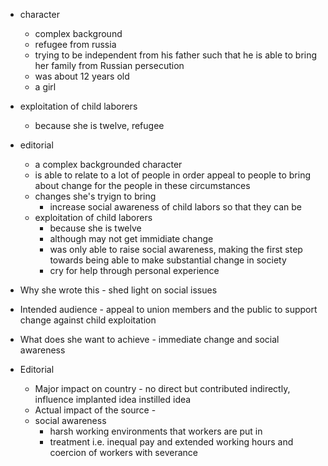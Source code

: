 - character
	- complex background
	- refugee from russia
	- trying to be independent from his father such that he is able to bring her family from Russian persecution
	- was about 12 years old 
	- a girl
- exploitation of child laborers
	- because she is twelve, refugee
- editorial
	- a complex backgrounded character
	- is able to relate to a lot of people in order appeal to people to bring about change for the people in these circumstances
	- changes she's tryign to bring
		- increase social awareness of child labors so that they can be 
	- exploitation of child laborers
		- because she is twelve
		- although may not get immidiate change 
		- was only able to raise social awareness, making the first step towards being able to make substantial change in society
		- cry for help through personal experience



-	Why she wrote this - shed light on social issues
-	Intended audience - appeal to union members and the public to support change against child exploitation
-	What does she want to achieve - immediate change and social awareness
-	Editorial 
	- Major impact on country - no direct but contributed indirectly, influence implanted idea instilled idea
	- Actual impact of the source - 
	- social awareness
		- harsh working environments that workers are put in
		- treatment i.e. inequal pay and extended working hours and coercion of workers with severance
